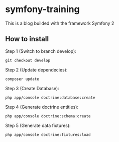 symfony-training
================

This is a blog builded with the framework Symfony 2

How to install 
---------
Step 1 (Switch to branch develop):

    git checkout develop

Step 2 (Update dependecies):

	composer update

Step 3 (Create Database):

	php app/console doctrine:database:create

Step 4 (Generate doctrine entities): 

	php app/console doctrine:schema:create
	
Step 5 (Generate data fixtures): 

	php app/console doctrine:fixtures:load 